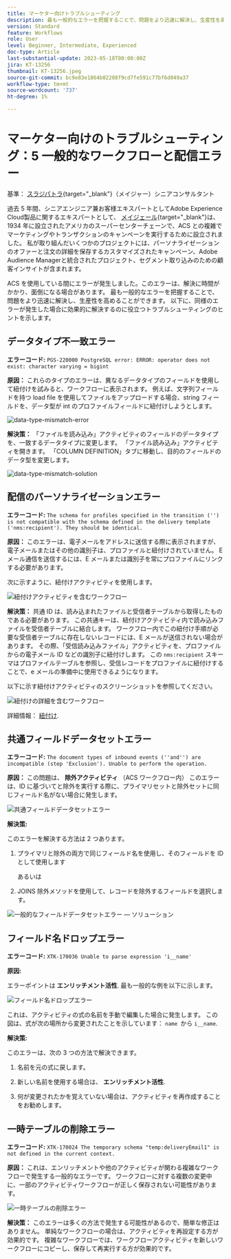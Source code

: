 ```yaml
---
title: マーケター向けトラブルシューティング
description: 最も一般的なエラーを把握することで、問題をより迅速に解決し、生産性を高めることができます。 これらのトラブルシューティングのヒントは、同様のエラーが発生した場合に効果的に解決するのに役立ちます。
version: Standard
feature: Workflows
role: User
level: Beginner, Intermediate, Experienced
doc-type: Article
last-substantial-update: 2023-05-18T00:00:00Z
jira: KT-13256
thumbnail: KT-13256.jpeg
source-git-commit: bc9e83e1864b02208f9cd7fe591c77bf6d049a37
workflow-type: tm+mt
source-wordcount: '737'
ht-degree: 1%

---
```



# マーケター向けのトラブルシューティング：5 一般的なワークフローと配信エラー

基準： [スラジパトラ](https://www.linkedin.com/in/suraj-p-51612053/){target="_blank"}（メイジャー）シニアコンサルタント

過去 5 年間、シニアエンジニア兼お客様エキスパートとしてAdobe Experience Cloud製品に関するエキスパートとして、 [メイジェール](https://www.meijer.com/){target="_blank"}は、1934 年に設立されたアメリカのスーパーセンターチェーンで、ACS との複雑でマーケティングやトランザクションのキャンペーンを実行するために設立されました。 私が取り組んだいくつかのプロジェクトには、パーソナライゼーションのオファーと注文の詳細を保存するカスタマイズされたキャンペーン、Adobe Audience Managerと統合されたプロジェクト、セグメント取り込みのための顧客インサイトが含まれます。


ACS を使用している間にエラーが発生しました。このエラーは、解決に時間がかかり、面倒になる場合があります。 最も一般的なエラーを把握することで、問題をより迅速に解決し、生産性を高めることができます。 以下に、同様のエラーが発生した場合に効果的に解決するのに役立つトラブルシューティングのヒントを示します。

## データタイプ不一致エラー

**エラーコード:**
`PGS-220000 PostgreSQL error: ERROR: operator does not exist: character varying = bigint`

**原因：**
これらのタイプのエラーは、異なるデータタイプのフィールドを使用して紐付けを試みると、ワークフローに表示されます。 例えば、文字列フィールドを持つ load file を使用してファイルをアップロードする場合、string フィールドを、データ型が int のプロファイルフィールドに紐付けしようとします。

![data-type-mismatch-error](/help/assets/kt-13256/data-type-mismatch.png)

**解決策：**
「ファイルを読み込み」アクティビティのフィールドのデータタイプを、一致するデータタイプに変更します。 「ファイル読み込み」アクティビティを開きます。 「COLUMN DEFINITION」タブに移動し、目的のフィールドのデータ型を変更します。


![data-type-mismatch-solution](/help/assets/kt-13256/data-type-mismatch-solution.png)

## 配信のパーソナライゼーションエラー

**エラーコード:**
`The schema for profiles specified in the transition ('') is not compatible with the schema defined in the delivery template ('nms:recipient'). They should be identical.`

**原因：**
このエラーは、電子メールをアドレスに送信する際に表示されますが、電子メールまたはその他の識別子は、プロファイルと紐付けされていません。 E メール通信を送信するには、E メールまたは識別子を常にプロファイルにリンクする必要があります。

次に示すように、紐付けアクティビティを使用します。

![紐付けアクティビティを含むワークフロー](/help/assets/kt-13256/del-persn-error-wf.png)

**解決策：**
共通 ID は、読み込まれたファイルと受信者テーブルから取得したものである必要があります。 この共通キーは、紐付けアクティビティ内で読み込みファイルを受信者テーブルに結合します。 ワークフロー内でこの紐付け手順が必要な受信者テーブルに存在しないレコードには、E メールが送信されない場合があります。 その際、「受信読み込みファイル」アクティビティを、プロファイルからの電子メール ID などの識別子に紐付けします。 この `nms:recipient` スキーマはプロファイルテーブルを参照し、受信レコードをプロファイルに紐付けすることで、e メールの準備中に使用できるようになります。

以下に示す紐付けアクティビティのスクリーンショットを参照してください。

![紐付けの詳細を含むワークフロー](/help/assets/kt-13256/del-persn-error-wf-solution.png)

詳細情報： [紐付け](https://experienceleague.adobe.com/docs/campaign-standard/using/managing-processes-and-data/data-management-activities/reconciliation.html?lang=en).

## 共通フィールドデータセットエラー

**エラーコード:**
`The document types of inbound events (''and'') are incompatible (step 'Exclusion'). Unable to perform the operation. `

**原因：**
この問題は、 **除外アクティビティ** （ACS ワークフロー内） このエラーは、ID に基づいてと除外を実行する際に、プライマリセットと除外セットに同じフィールド名がない場合に発生します。


![共通フィールドデータセットエラー](/help/assets/kt-13256/dataset-error.png)

**解決策:**

このエラーを解決する方法は 2 つあります。

1. プライマリと除外の両方で同じフィールド名を使用し、そのフィールドを ID として使用します

   あるいは

1. JOINS 除外メソッドを使用して、レコードを除外するフィールドを選択します。

![一般的なフィールドデータセットエラー — ソリューション ](/help/assets/kt-13256/dataset-error-solution.png)

## フィールド名ドロップエラー

**エラーコード:**
`XTK-170036 Unable to parse expression 'i__name'`

**原因:**

エラーポイントは **エンリッチメント活性**. 最も一般的な例を以下に示します。

![フィールド名ドロップエラー](/help/assets/kt-13256/field-name-dropped-error.png)

これは、アクティビティの式の名前を手動で編集した場合に発生します。 この図は、式が次の場所から変更されたことを示しています： `name `から `i__name`.

**解決策:**

このエラーは、次の 3 つの方法で解決できます。

1. 名前を元の式に戻します。

2. 新しい名前を使用する場合は、 **エンリッチメント活性**.

3. 何が変更されたかを覚えていない場合は、アクティビティを再作成することをお勧めします。

## 一時テーブルの削除エラー 

**エラーコード:**
`XTK-170024 The temporary schema "temp:deliveryEmail1" is not defined in the current context.`

**原因：**
これは、エンリッチメントや他のアクティビティが関わる複雑なワークフローで発生する一般的なエラーです。 ワークフローに対する複数の変更中に、一部のアクティビティワークフローが正しく保存されない可能性があります。

![一時テーブルの削除エラー ](/help/assets/kt-13256/temp-table-dropped-error.png)

**解決策：**
このエラーは多くの方法で発生する可能性があるので、簡単な修正はありません。 単純なワークフローの場合は、アクティビティを再設定する方が効果的です。 複雑なワークフローでは、ワークフローアクティビティを新しいワークフローにコピーし、保存して再実行する方が効果的です。